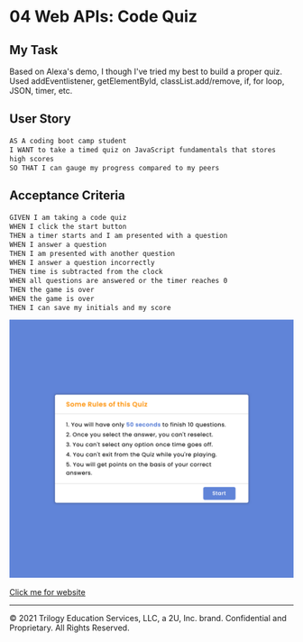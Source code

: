 # 04 Web APIs: Code Quiz

## My Task

Based on Alexa's demo, I though I've tried my best to build a proper quiz. Used addEventlistener, getElementById, classList.add/remove, if, for loop, JSON, timer, etc.

## User Story

```
AS A coding boot camp student
I WANT to take a timed quiz on JavaScript fundamentals that stores high scores
SO THAT I can gauge my progress compared to my peers
```

## Acceptance Criteria

```
GIVEN I am taking a code quiz
WHEN I click the start button
THEN a timer starts and I am presented with a question
WHEN I answer a question
THEN I am presented with another question
WHEN I answer a question incorrectly
THEN time is subtracted from the clock
WHEN all questions are answered or the timer reaches 0
THEN the game is over
WHEN the game is over
THEN I can save my initials and my score
```

![index.html screenshot](./assets/start.png)

[Click me for website](https://mt0814.github.io/Week4-HW-Code-Quiz/)

---

© 2021 Trilogy Education Services, LLC, a 2U, Inc. brand. Confidential and Proprietary. All Rights Reserved.
